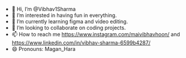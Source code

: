 - 👋 Hi, I’m @Vibhav1Sharma
- 👀 I’m interested in having fun in everything.
- 🌱 I’m currently learning figma and video editing.
- 💞️ I’m looking to collaborate on coding projects.
- 📫 How to reach me https://www.instagram.com/maivibhavhoon/ and https://www.linkedin.com/in/vibhav-sharma-6599b4287/
- 😄 Pronouns: Magan_Hara

<!---
Vibhav Sharma/Vibhav Sharma is a ✨ special ✨ repository because its `README.md` (this file) appears on your GitHub profile.
You can click the Preview link to take a look at your changes.
--->
